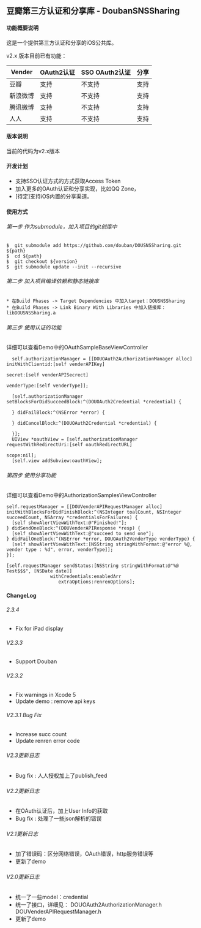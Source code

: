 豆瓣第三方认证和分享库 - DoubanSNSSharing
----------------------------

#### 功能概要说明
这是一个提供第三方认证和分享的iOS公共库。

v2.x 版本目前已有功能：

| Vender  | OAuth2认证 | SSO OAuth2认证 |分享      |
| --------| --------- | --------------| -------- |
| 豆瓣 |    支持    |    不支持      | 支持      |
| 新浪微博 |    支持    |    不支持      | 支持      |
| 腾讯微博 |    支持    |    不支持      | 支持      |
|  人人   |    支持    |    不支持      | 支持      |

#### 版本说明
当前的代码为v2.x版本

#### 开发计划

* 支持SSO认证方式的方式获取Access Token 
* 加入更多的OAuth认证和分享实现，比如QQ Zone，
* [待定]支持iOS内置的分享渠道。

#### 使用方式

###### 第一步 作为submodule，加入项目的git创库中

	$  git submodule add https://github.com/douban/DOUSNSSharing.git ${path}
	$  cd ${path}
	$  git checkout ${version}
	$  git submodule update --init --recursive
  	
###### 第二步 加入项目编译依赖和静态链接库
	* 在Build Phases -> Target Dependencies 中加入target：DOUSNSSharing
	* 在Build Phases -> Link Binary With Libraries 中加入链接库：libDOUSNSSharing.a

###### 第三步 使用认证的功能
详细可以查看Demo中的OAuthSampleBaseViewController

	  self.authorizationManager = [[DOUOAuth2AuthorizationManager alloc] initWithClientid:[self venderAPIKey]
                                                                               secret:[self venderAPISecrect]
                                                                           venderType:[self venderType]];

	  [self.authorizationManager setBlocksForDidSucceedBlock:^(DOUOAuth2Credential *credential) {
		
	  } didFailBlock:^(NSError *error) {

	  } didCancelBlock:^(DOUOAuth2Credential *credential) {

	  }];
	  UIView *oauthView = [self.authorizationManager requestWithRedirectUri:[self oauthRedirectURL]
                                                                  scope:nil];
	  [self.view addSubview:oauthView];

###### 第四步 使用分享功能
详细可以查看Demo中的AuthorizationSamplesViewController

	self.requestManager = [[DOUVenderAPIRequestManager alloc] 	initWithBlocksForDidFinishBlock:^(NSInteger toalCount, NSInteger succeedCount, NSArray *credentialsForFailures) {
      [self showAlertViewWithText:@"Finished!"];
    } didSendOneBlock:^(DOUVenderAPIResponse *resp) {
      [self showAlertViewWithText:@"succeed to send one"];
    } didFailOneBlock:^(NSError *error, DOUOAuth2VenderType venderType) {
      [self showAlertViewWithText:[NSString stringWithFormat:@"error %@, vender type : %d", error, venderType]];
    }];
    
    [self.requestManager sendStatus:[NSString stringWithFormat:@"%@ Test$$$", [NSDate date]]
                    withCredentials:enabledArr
                       extraOptions:renrenOptions];



#### ChangeLog ####
###### 2.3.4
* Fix for iPad display

###### V2.3.3
* Support Douban

###### V2.3.2
* Fix warnings in Xcode 5
* Update demo : remove api keys

###### V2.3.1 Bug Fix
* Increase succ count
* Update renren error code

###### V2.3更新日志
* Bug fix : 人人授权加上了publish_feed

###### V2.2更新日志
* 在OAuth认证后，加上User Info的获取
* Bug fix : 处理了一些json解析的错误

###### V2.1更新日志
* 加了错误码：区分网络错误，OAuth错误，http服务错误等
* 更新了demo

###### V2.0更新日志
* 统一了一些model：credential
* 统一了接口，详细见： DOUOAuth2AuthorizationManager.h DOUVenderAPIRequestManager.h
* 更新了demo

